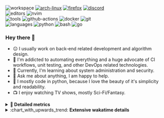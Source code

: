 ![workspace](https://img.shields.io/static/v1?label=&message=workspace:&color=555&style=flat-square)
[![arch-linux](https://img.shields.io/static/v1?logo=arch-linux&label=&message=Arch%20Linux&color=111&logoColor=AAA&style=flat-square)](https://archlinux.org)
[![firefox](https://img.shields.io/static/v1?logo=firefox-browser&label=&message=Firefox&color=111&logoColor=AAA&style=flat-square)](https://mozilla.org/en-US/firefox/)
[![discord](https://img.shields.io/static/v1?logo=discord&label=&message=Discord&color=111&logoColor=AAA&style=flat-square)](https://discord.gg/B8rf3xxgbJ)
<br>
![editors](https://img.shields.io/static/v1?label=&message=editors:&color=555&style=flat-square)
![nvim](https://img.shields.io/static/v1?logo=neovim&label=&message=NeoVim&color=111&logoColor=AAA&style=flat-square)
<br>
![tools](https://img.shields.io/static/v1?label=&message=tools:&color=555&style=flat-square)
![github-actions](https://img.shields.io/static/v1?logo=github-actions&label=&message=github%20actions&color=111&logoColor=AAA&style=flat-square)
![docker](https://img.shields.io/static/v1?logo=docker&label=&message=docker&color=111&logoColor=AAA&style=flat-square)
![git](https://img.shields.io/static/v1?logo=git&label=&message=git&color=111&logoColor=AAA&style=flat-square)
<br>
![languages](https://img.shields.io/static/v1?label=&message=languages:&color=555&style=flat-square)
![python](https://img.shields.io/static/v1?logo=python&label=&message=python&color=111&logoColor=AAA&style=flat-square&link=)
![bash](https://img.shields.io/static/v1?logo=gnu-bash&label=&message=bash&color=111&logoColor=AAA&style=flat-square)
![go](https://img.shields.io/static/v1?logo=rust&label=&message=rust&color=111&logoColor=AAA&style=flat-square)

<!-- Load profile visitor count, but don't display it, keep it as a private stat, no need to show off (888)-->
[](https://visitor-badge.glitch.me/badge?page_id=ItsDrike.ItsDrike)

### Hey there 👋

- :neutral_face: I usually work on back-end related development and algorithm design.
- :man: I'm addicted to automating everything and a huge advocate of CI workflows, unit testing, and other DevOps related technologies.
- :seedling: Currently, I'm learning about system administration and security.
- :speech_balloon: Ask me about anything, I am happy to help.
- :snake: I mostly code in python, because I love the beauty of it's simplicity and readability.
- :tv: I enjoy watching TV shows, mostly Sci-Fi/Fantasy.

<details>
 <summary> <b>📌 Detailed metrics</b></summary>
 
 <table>
  <tr>
    <th>🙋 Profile Details</th>
    <th>🧮 Repositories traffic</th>
  </tr>
  <tr>
   <td>
     <img alt="" width="400" src="https://github.com/ItsDrike/ItsDrike/blob/master/metrics/profile.svg">
   </td>
   <td>
     <img alt="" width="400" src="https://github.com/ItsDrike/ItsDrike/blob/master/metrics/repositories.svg">
   </td>
  </tr>
  <tr>
    <th>📅 Isometric commit calendar</th>
    <th>🈷️ Most used languages</th>
  </tr>
  <tr>
    <td align="center">
      <img alt="" width="400" src="https://github.com/ItsDrike/ItsDrike/blob/master/metrics/isocalendar.svg">
    </td>
    <td>
      <img alt="" width="400" src="https://github.com/ItsDrike/ItsDrike/blob/master/metrics/languages.svg">
    </td>
  </tr>
  <tr>
   <th>♐ Code snippet of the day</th>
   <th>🌟 Recently starred repositories</th>
  </tr>
  <tr>
   <td align="center">
    <img alt="" width="400" src="https://github.com/ItsDrike/ItsDrike/blob/master/metrics/code_snippet.svg">
   </td>
   <td align="center">
    <img alt="" width="400" src="https://github.com/ItsDrike/ItsDrike/blob/master/metrics/starred_repos.svg">
   </td>
  </tr>
  <tr>
    <th>💡 Coding habits</th>
    <th>⏰ WakaTime plugin</th>
  </tr>
  <tr>
   <td align="center">
    <img alt="" width="400" src="https://github.com/ItsDrike/ItsDrike/blob/master/metrics/habits.svg">
   </td>
   <td align="center">
     <img alt="" width="400" src="https://github.com/ItsDrike/ItsDrike/blob/master/metrics/wakatime.svg">
   </td>
  </tr>
 </table>
</details>

<details>
 <summary>:chart_with_upwards_trend: <b>Extensive wakatime details</b></summary>
 
<!--START_SECTION:waka-->
![Code Time](http://img.shields.io/badge/Code%20Time-3%2C352%20hrs%2014%20mins-blue)

**I'm a Night 🦉** 

```text
🌞 Morning                1048 commits        ██░░░░░░░░░░░░░░░░░░░░░░░   09.43 % 
🌆 Daytime                3201 commits        ███████░░░░░░░░░░░░░░░░░░   28.80 % 
🌃 Evening                4161 commits        █████████░░░░░░░░░░░░░░░░   37.44 % 
🌙 Night                  2704 commits        ██████░░░░░░░░░░░░░░░░░░░   24.33 % 
```
📅 **I'm Most Productive on Monday** 

```text
Monday                   2065 commits        █████░░░░░░░░░░░░░░░░░░░░   18.58 % 
Tuesday                  1784 commits        ████░░░░░░░░░░░░░░░░░░░░░   16.05 % 
Wednesday                1506 commits        ███░░░░░░░░░░░░░░░░░░░░░░   13.55 % 
Thursday                 1314 commits        ███░░░░░░░░░░░░░░░░░░░░░░   11.82 % 
Friday                   1228 commits        ███░░░░░░░░░░░░░░░░░░░░░░   11.05 % 
Saturday                 1350 commits        ███░░░░░░░░░░░░░░░░░░░░░░   12.15 % 
Sunday                   1867 commits        ████░░░░░░░░░░░░░░░░░░░░░   16.80 % 
```


📊 **This Week I Spent My Time On** 

```text
💬 Programming Languages: 
Python                   17 hrs 14 mins      ████████████████████░░░░░   80.43 % 
Lua                      1 hr 18 mins        ██░░░░░░░░░░░░░░░░░░░░░░░   06.13 % 
TOML                     39 mins             █░░░░░░░░░░░░░░░░░░░░░░░░   03.04 % 
Other                    24 mins             ░░░░░░░░░░░░░░░░░░░░░░░░░   01.87 % 
desktop                  21 mins             ░░░░░░░░░░░░░░░░░░░░░░░░░   01.67 % 

🔥 Editors: 
Neovim                   21 hrs 26 mins      █████████████████████████   100.00 % 

💻 Operating System: 
Linux                    21 hrs 26 mins      █████████████████████████   100.00 % 
```

**I Mostly Code in Python** 

```text
Python                   50 repos            ███████████████████░░░░░░   74.63 % 
C++                      4 repos             █░░░░░░░░░░░░░░░░░░░░░░░░   05.97 % 
Lua                      3 repos             █░░░░░░░░░░░░░░░░░░░░░░░░   04.48 % 
PHP                      1 repo              ░░░░░░░░░░░░░░░░░░░░░░░░░   01.49 % 
C#                       1 repo              ░░░░░░░░░░░░░░░░░░░░░░░░░   01.49 % 
```




 Last Updated on 29/04/2023 01:30:07 UTC
<!--END_SECTION:waka-->

</details>
